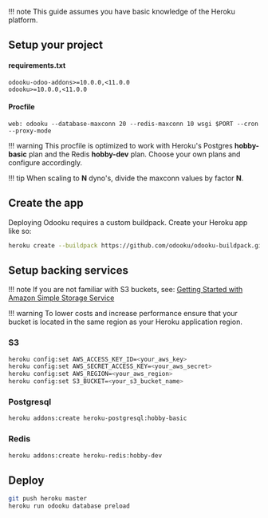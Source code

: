 !!! note
    This guide assumes you have basic knowledge of the Heroku platform.

## Setup your project


#### requirements.txt
```
odooku-odoo-addons>=10.0.0,<11.0.0
odooku>=10.0.0,<11.0.0
```

#### Procfile
```
web: odooku --database-maxconn 20 --redis-maxconn 10 wsgi $PORT --cron --proxy-mode
```

!!! warning
    This procfile is optimized to work with Heroku's Postgres **hobby-basic** plan
    and the Redis **hobby-dev** plan. Choose your own plans and configure accordingly.

!!! tip
    When scaling to **N** dyno's, divide the maxconn values by factor **N**.

## Create the app

Deploying Odooku requires a custom buildpack. Create your Heroku app like so:

``` bash
heroku create --buildpack https://github.com/odooku/odooku-buildpack.git#10.0
```

## Setup backing services

!!! note
    If you are not familiar with S3 buckets, see:
    [Getting Started with Amazon Simple Storage Service]([http://docs.aws.amazon.com/AmazonS3/latest/gsg/GetStartedWithS3.html])

!!! warning
    To lower costs and increase performance ensure that your bucket is located in the same
    region as your Heroku application region.

### S3

``` bash
heroku config:set AWS_ACCESS_KEY_ID=<your_aws_key>
heroku config:set AWS_SECRET_ACCESS_KEY=<your_aws_secret>
heroku config:set AWS_REGION=<your_aws_region>
heroku config:set S3_BUCKET=<your_s3_bucket_name>
```

### Postgresql

``` bash
heroku addons:create heroku-postgresql:hobby-basic
```

### Redis

``` bash
heroku addons:create heroku-redis:hobby-dev
```

## Deploy

``` bash
git push heroku master
heroku run odooku database preload
```